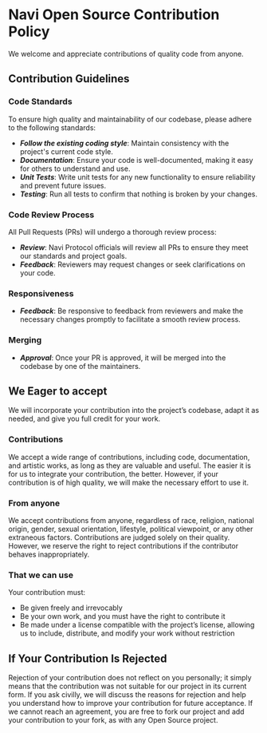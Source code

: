 # Navi Open Source Contribution Policy
We welcome and appreciate contributions of quality code from anyone.

## Contribution Guidelines
### Code Standards

To ensure high quality and maintainability of our codebase, please adhere to the following standards:

* ***Follow the existing coding style***: Maintain consistency with the project's current code style.
* ***Documentation***: Ensure your code is well-documented, making it easy for others to understand and use.
* ***Unit Tests***: Write unit tests for any new functionality to ensure reliability and prevent future issues.
* ***Testing***: Run all tests to confirm that nothing is broken by your changes.

### Code Review Process
All Pull Requests (PRs) will undergo a thorough review process:

* ***Review***: Navi Protocol officials will review all PRs to ensure they meet our standards and project goals.
* ***Feedback***: Reviewers may request changes or seek clarifications on your code.

### Responsiveness
* ***Feedback***: Be responsive to feedback from reviewers and make the necessary changes promptly to facilitate a smooth review process.

### Merging
* ***Approval***: Once your PR is approved, it will be merged into the codebase by one of the maintainers.
## We Eager to accept
We will incorporate your contribution into the project’s codebase, adapt it as needed, and give you full credit for your work.

###  Contributions
We accept a wide range of contributions, including code, documentation, and artistic works, as long as they are valuable and useful. The easier it is for us to integrate your contribution, the better. However, if your contribution is of high quality, we will make the necessary effort to use it.

### From anyone
We accept contributions from anyone, regardless of race, religion, national origin, gender, sexual orientation, lifestyle, political viewpoint, or any other extraneous factors. Contributions are judged solely on their quality. However, we reserve the right to reject contributions if the contributor behaves inappropriately.

### That we can use
Your contribution must:

* Be given freely and irrevocably
* Be your own work, and you must have the right to contribute it
* Be made under a license compatible with the project’s license, allowing us to include, distribute, and modify your work without restriction

## If Your Contribution Is Rejected
Rejection of your contribution does not reflect on you personally; it simply means that the contribution was not suitable for our project in its current form. If you ask civilly, we will discuss the reasons for rejection and help you understand how to improve your contribution for future acceptance. If we cannot reach an agreement, you are free to fork our project and add your contribution to your fork, as with any Open Source project.